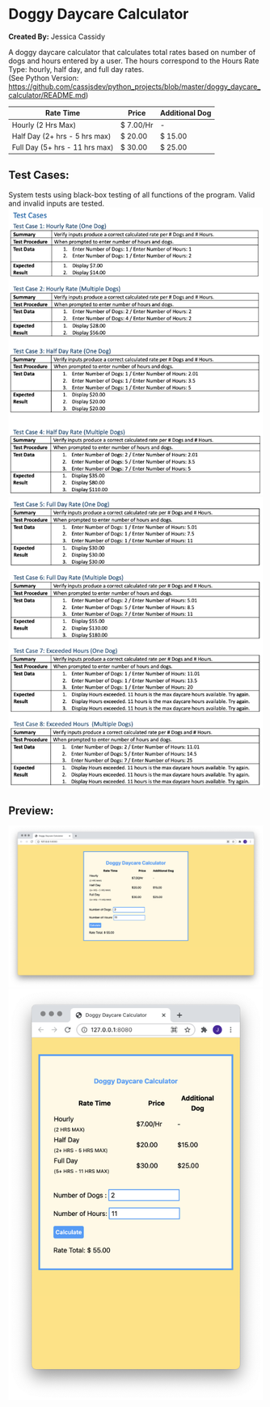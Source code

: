 # Doggy Daycare Calculator
**Created By:** Jessica Cassidy

A doggy daycare calculator that calculates total rates based on number of dogs and hours entered by a user. The hours correspond to the Hours Rate Type: hourly, half day, and full day rates.\
(See Python Version: https://github.com/cassjsdev/python_projects/blob/master/doggy_daycare_calculator/README.md)

| Rate Time                        | Price       | Additional Dog |  
| -------------------------------- | ------------| ---------------|
| Hourly (2 Hrs Max)               | $ 7.00/Hr   |    -           |
| Half Day (2+ hrs - 5 hrs max)    | $ 20.00     | $ 15.00        |
| Full Day (5+ hrs - 11 hrs max)   | $ 30.00     | $ 25.00        |
## Test Cases:
System tests using black-box testing of all functions of the program. Valid and invalid inputs are tested.\
![](images/screenshot_program-test-cases-pg1.png)\
![](images/screenshot_program-test-cases-pg2.png)

## Preview:
![](public/images/screenshot_program-output1.png)
![](public/images/screenshot_program-output2.png)